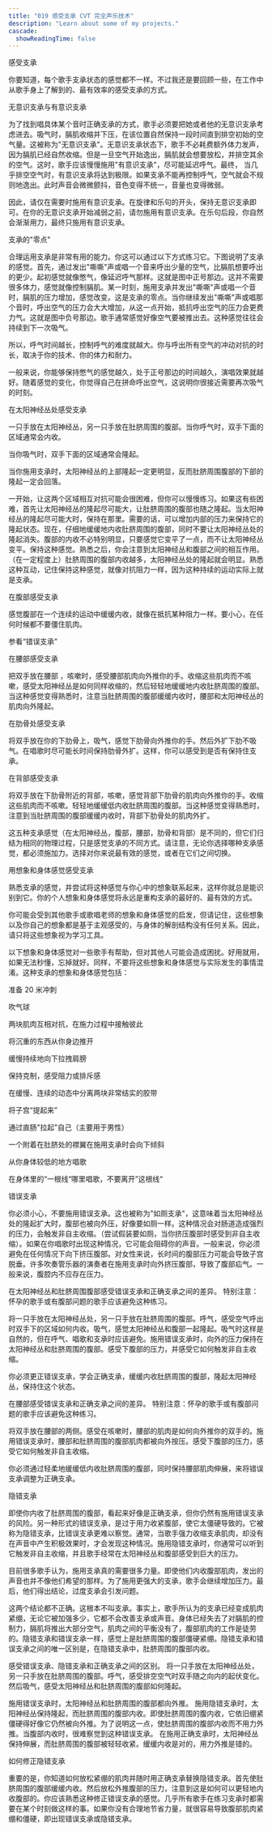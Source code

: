 ```yaml
---
title: "019 感受支承 CVT 完全声乐技术"
description: "Learn about some of my projects."
cascade:
  showReadingTime: false
---
```


感受支承

你要知道，每个歌手支承状态的感觉都不一样。不过我还是要回顾一些，在工作中从歌手身上了解到的、最有效率的感受支承的方式。

无意识支承与有意识支承

为了找到唱具体某个音时正确支承的方式，歌手必须要把她或者他的无意识支承考虑进去。吸气时，膈肌收缩并下压，在该位置自然保持一段时间直到排空初始的空气量。这被称为"无意识支承"。无意识支承状态下，歌手不必耗费额外体力发声，因为膈肌已经自然收缩。但是一旦空气开始逸出，膈肌就会想要放松，并排空其余的空气。这时，歌手应该慢慢施用"有意识支承"，尽可能延迟呼气。最终， 当几乎排空空气时，有意识支承将达到极限。如果支承不能再控制呼气，空气就会不规则地逸出。此时声音会微微颤抖，音色变得不统一，音量也变得微弱。

因此，请仅在需要时施用有意识支承。在旋律和乐句的开头，保持无意识支承即可。在你的无意识支承开始减弱之前，请勿施用有意识支承。在乐句后段，你自然会渐渐用力，最终只施用有意识支承。




支承的"零点"

合理运用支承是非常有用的能力。你这可以通过以下方式练习它。下图说明了支承的感觉。首先，通过发出"嘶嘶"声或唱一个音来呼出少量的空气，比膈肌想要呼出的更少。起初感觉就像憋气，像延迟呼气那样。这就是图中正号那边。这并不需要很多体力，感觉就像控制膈肌。某一时刻，施用支承并发出"嘶嘶"声或唱一个音时，膈肌的压力增加，感觉改变。这是支承的零点。当你继续发出"嘶嘶"声或唱那个音时，呼出空气的压力会大大增加，从这一点开始，抵抗呼出空气的压力会更费力气。这就是图中负号那边。歌手通常感觉好像空气要被推出去。这种感觉往往会持续到下一次吸气。




所以，呼气时间越长，控制呼气的难度就越大。你与呼出所有空气的冲动对抗的时长，取决于你的技术、你的体力和耐力。

一般来说，你能够保持憋气的感觉越久，处于正号那边的时间越久，演唱效果就越好。随着感觉的变化，你觉得自己在拼命呼出空气，这说明你很接近需要再次吸气的时刻。

在太阳神经丛处感受支承

一只手放在太阳神经丛，另一只手放在肚脐周围的腹部。当你呼气时，双手下面的区域通常会内收。

当你吸气时，双手下面的区域通常会隆起。

当你施用支承时，太阳神经丛的上部隆起一定更明显，反而肚脐周围腹部的下部的隆起一定会回落。

一开始，让这两个区域相互对抗可能会很困难，但你可以慢慢练习。如果这有些困难，首先让太阳神经丛的隆起尽可能大，让肚脐周围的腹部也随之隆起。当太阳神经丛的隆起尽可能大时，保持在那里。需要的话，可以增加内部的压力来保持它的隆起状态。现在，仔细地缓缓地内收肚脐周围的腹部，同时不要让太阳神经丛处的隆起消失。腹部的内收不必特别明显，只要感觉它变平了一点，而不让太阳神经丛变平。保持这种感觉。熟悉之后，你会注意到太阳神经丛和腹部之间的相互作用。（在一定程度上）肚脐周围的腹部内收越多，太阳神经丛处的隆起就会明显。熟悉这种互动，记住保持这种感觉，就像对抗阻力一样，因为这种持续的运动实际上就是支承。




在腹部感受支承

感觉腹部在一个连续的运动中缓缓内收，就像在抵抗某种阻力一样。要小心，在任何时候都不要僵住肌肉。






参看“错误支承”


在腰部感受支承

把双手放在腰部 ，咳嗽时，感受腰部肌肉向外推你的手。收缩这些肌肉而不咳嗽，感受太阳神经丛是如何同样收缩的，然后轻轻地缓缓地内收肚脐周围的腹部。当这种感觉变得熟悉时，注意当肚脐周围的腹部缓缓内收时，腰部和太阳神经丛的肌肉向外隆起。




在肋骨处感受支承

将双手放在你的下肋骨上，吸气，感觉下肋骨向外推你的手。然后外扩下肋不吸气。在唱歌时尽可能长时间保持肋骨外扩。这样，你可以感受到是否有保持住支承。




在背部感受支承

将双手放在下肋骨附近的背部，咳嗽，感觉背部下肋骨的肌肉向外推你的手。收缩这些肌肉而不咳嗽。轻轻地缓缓低内收肚脐周围的腹部。当这种感觉变得熟悉时，注意到当肚脐周围的腹部缓缓内收时，背部下肋骨处的肌肉外扩。




这五种支承感觉（在太阳神经丛，腹部，腰部，肋骨和背部）是不同的，但它们归结为相同的物理过程，只是感觉支承的不同方式。请注意，无论你选择哪种支承感觉，都必须施加力。选择对你来说最有效的感觉，或者在它们之间切换。

用想象和身体感觉感受支承

熟悉支承的感觉，并尝试将这种感觉与你心中的想象联系起来，这样你就总是能识别到它。你的个人想象和身体感觉将永远是重构支承的最好的、最有效的方式。

你可能会受到其他歌手或歌唱老师的想象和身体感觉的启发，但请记住，这些想象以及你自己的想象都是基于主观感受的，与身体的解剖结构没有任何关系。因此，请只将这些想象视为学习工具。

以下想象和身体感觉对一些歌手有帮助，但对其他人可能会造成困扰。好用就用，如果无法秒懂，忘掉就好。同样，不要将这些想象和身体感觉与实际发生的事情混淆。这种支承的想象和身体感觉包括：

准备 20 米冲刺

吹气球

两块肌肉互相对抗，在施力过程中接触彼此

将沉重的东西从你身边推开

缓慢持续地向下拉拽肩膀

保持克制，感受阻力或排斥感

在缓慢、连续的动态中分离两块非常结实的胶带

将子宫“提起来”

通过直肠"拉起"自己（主要用于男性）

一个附着在肚脐处的襟翼在施用支承时会向下倾斜

从你身体较低的地方唱歌

在身体里的“一根线“哪里唱歌，不要离开”这根线“

错误支承

你必须小心，不要施用错误支承。这也被称为"如厕支承"，这意味着当太阳神经丛处的隆起扩大时，腹部也被向外压，好像要如厕一样。这种情况会对肠道造成强烈的压力，会触发非自主收缩。（尝试假装要如厕，当你挤压腹部时感受到非自主收缩）。如果在你唱歌时出现这种情况，它可能会阻碍你的声音。一般来说，你必须避免在任何情况下向下挤压腹部。对女性来说，长时间的腹部压力可能会导致子宫脱垂。许多吹奏管乐器的演奏者在施用支承时向外挤压腹部，导致了腹部疝气。一般来说，腹腔内不应存在压力。




在太阳神经丛和肚脐周围腹部感受错误支承和正确支承之间的差异。
特别注意：怀孕的歌手或有腹部问题的歌手应该避免这种练习。

将一只手放在太阳神经丛处，另一只手放在肚脐周围的腹部。呼气，感受空气呼出时双手下的区域如何内收。吸气，感觉太阳神经丛和腹部一起隆起。吸气时这样是自然的，但在呼气、唱歌和支承时应该避免。施用错误支承时，向外的压力保持在太阳神经丛和肚脐周围的腹部。感受下腹部的压力，并感受它如何触发非自主收缩。

你必须更正错误支承，学会正确支承，缓缓内收肚脐周围的腹部，隆起太阳神经丛，保持住这个状态。




在腰部感受错误支承和正确支承之间的差异。
特别注意：怀孕的歌手或有腹部问题的歌手应该避免这种练习。

将双手放在腰部的两侧。感受在咳嗽时，腰部的肌肉是如何向外推你的双手的。施用错误支承时，腰部和肚脐周围的腹部肌肉都被向外按压。感受下腹部的压力，感受它如何触发非自主收缩。

你必须通过轻柔地缓缓低内收肚脐周围的腹部，同时保持腰部肌肉伸展，来将错误支承调整为正确支承。

隐错支承

即使你内收了肚脐周围的腹部，看起来好像是正确支承，但你仍然有施用错误支承的风险。另一种形式的错误支承，是过于用力收紧腹部，使它太僵硬导致的。它被称为隐错支承，比错误支承更难以察觉。通常，当歌手强力收缩支承肌肉，却没有在声音中产生积极效果时，才会发现这种情况。施用隐错支承时，你通常可以听到它触发非自主收缩，并且歌手经常在太阳神经丛和腹部感受到巨大的压力。

目前很多歌手认为，施用支承真的需要很多力量。即使他们内收腹部肌肉，发出的声音也并不像他们希望的那样。为了施用更强大的支承，歌手会继续增加压力。最后，他们得出结论，过度支承会引发问题。

这两个结论都不正确。这根本不叫支承。事实上，歌手所认为的支承已经变成肌肉紧绷，无论它被加强多少，它都不会改善支承或声音。身体已经失去了对膈肌的控制力，膈肌将推出大部分空气，肌肉之间的平衡没有了，腹部肌肉的工作是徒劳的。隐错支承和错误支承一样，感觉上是肚脐周围的腹部僵硬紧绷。隐错支承和错误支承之间的唯一区别是，在隐错支承中，肚脐周围的腹部内收。

感受错误支承、隐错支承和正确支承之间的区别。
将一只手放在太阳神经丛处，另一只手放在肚脐周围的腹部。呼气，感受排空空气时双手随之向内的起伏变化。然后吸气，感受太阳神经丛和肚脐周围的腹部如何隆起。

施用错误支承时，太阳神经丛和肚脐周围的腹部都向外推。
施用隐错支承时，太阳神经丛保持隆起，而肚脐周围的腹部内收。即使肚脐周围的腹内收，它依旧绷紧僵硬得好像它仍然被向外推。为了说明这一点，使肚脐周围的腹部内收而不用力外推。当腹部内收时，很难察觉到这种错误支承。
在施用正确支承时，太阳神经丛保持伸展，而肚脐周围的腹部被轻轻收紧。缓缓内收是对的，用力外推是错的。

如何修正隐错支承

重要的是，你知道如何放松紧绷的肌肉并随时用正确支承替换隐错支承。首先使肚脐周围的腹部缓缓内收。然后放松外推腹部的压力，注意到这是如何可以更轻地内收腹部的。你应该熟悉这种修正错误支承的感觉。几乎所有歌手在练习支承时都需要在某个时刻做这样的事。如果你没有合理地节省力量，就很容易导致腹部肌肉紧绷和僵硬，即出现错误支承或隐错支承。
